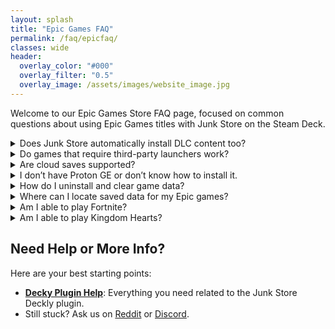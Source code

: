 ```yaml
---
layout: splash
title: "Epic Games FAQ"
permalink: /faq/epicfaq/
classes: wide
header:
  overlay_color: "#000"
  overlay_filter: "0.5"
  overlay_image: /assets/images/website_image.jpg
---
```

<div class="spacer mt-4"></div>

  Welcome to our Epic Games Store FAQ page, focused on common questions about using Epic Games titles with Junk Store on the Steam Deck.

<details class="faq-box">
  <summary>Does Junk Store automatically install DLC content too?</summary>
  <p>Yes, DLC is installed automatically by default.</p>
</details>

<details class="faq-box">
  <summary>Do games that require third-party launchers work?</summary>
  <p>Not yet — support exists in Legendary, but we haven’t implemented it due to limited testing resources. You can attempt to configure it manually using the CLI or modify the Epic script.</p>
  <p>If this is something you want prioritized, let us know via the <a href="{{ '/faq/deckyfaq' | relative_url }}" target="_blank" rel="noopener noreferrer">Plugin FAQ</a> page.</p>
</details>

<details class="faq-box">
  <summary>Are cloud saves supported?</summary>
  <p>While Legendary supports this, we haven't implemented it yet due to potential data loss risks.</p>
  <p>If you're tech-savvy, you can manually configure this via the CLI.</p>
</details>

<details class="troubleshooting-box">
  <summary>I don’t have Proton GE or don’t know how to install it.</summary>

  <p>
    To get Proton GE or other custom versions of Proton, you can use one of the following tools:
  </p>

  <ul>
    <li><strong>ProtonUp-QT</strong> — A simple app that lets you download and manage Proton versions. You can find it in the <strong>Discover Store</strong> (in Desktop Mode).</li>
    <li><strong>Wine Cellar</strong> — A Decky plugin that works similarly to ProtonUp-QT. If you already have Decky installed for other plugins, you can install Wine Cellar directly from the <strong>Decky Plugin Store</strong>.</li>
  </ul>

  <p>
    Once installed, use either tool to download the latest <strong>GE-Proton</strong> release. After that, you’ll be able to select it as a compatibility option in Junk Store.
  </p>

  <p>
    Please refer to our <a href="{{ '/plugin_tutorials/' | relative_url }}" target="_blank" rel="noopener noreferrer"> Plugin Tutorials</a> page. section to see how to change/check your Proton version if you are unsure how to do this.
  </p>
</details>

<details class="faq-box">
  <summary>How do I uninstall and clear game data?</summary>
  <p>In Junk Store, open the sliders menu for the game and choose 'Uninstall'. Then delete leftover files in either <code>~/Games/epic</code> or your microSD under <code>/Games/epic</code>.</p>
</details>

<details class="faq-box">
  <summary>Where can I locate saved data for my Epic games?</summary>
  <p>
    Get the <strong>Steam ID</strong> from the game’s info panel in Junk Store.<br>
    Then navigate to your Steam <code>compatdata</code> folder. Example path:<br>
    <code>.local/share/Steam/steamapps/compatdata/SteamID/pfx/drive_c/users/steamuser/local settings/application data/Dying Light/Saved</code>
  </p>
</details>


<details class="faq-box">
  <summary>Am I able to play Fortnite?</summary>
  <p>Unfortunately, Epic Games does not support Fortnite on Linux. This means our plugin cannot magically enable Fortnite gameplay on SteamOS.</p>
  <p>Epic’s decision stems from their refusal to enable anti-cheat functionality for Linux systems. Please refrain from requesting help with Fortnite — it’s not something we can fix.</p>
  <p>More info: <a href="https://www.theverge.com/2022/2/8/22923163/fortnite-steam-deck-update-epic-tim-sweeney" target="_blank" rel="noopener noreferrer">The Verge article</a>.</p>
</details>

<details class="faq-box">
  <summary>Am I able to play Kingdom Hearts?</summary>
  <p>
  Kingdom Hearts has known compatibility issues on Linux, and this isn’t specific to Junk Store. We haven’t been able to test it ourselves as we don’t own a copy, so we can’t provide official support or recommendations at this time.
</p>
<p>
  That said, you’re welcome to search for fixes or community workarounds online — others have experimented with getting it running and may have suggestions to share.
</p>
</details>

<h2>Need Help or More Info?</h2>
<p>Here are your best starting points:</p>
<ul>
  <li>
    <strong><a href="{{ '/deckyhelp' | relative_url }}">Decky Plugin Help</a></strong>: Everything you need related to the Junk Store Deckly plugin.
  </li>
<li>
    Still stuck? Ask us on 
    <a href="https://www.reddit.com/r/JunkStore/" target="_blank">Reddit</a> or 
    <a href="https://discord.gg/6mRUhR6Teh" target="_blank">Discord</a>.
  </li>
</ul>